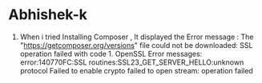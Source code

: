 # Abhishek-k
1. When i tried Installing Composer , It displayed the Error message : The "https://getcomposer.org/versions" file could not be downloaded: SSL operation failed with code 1. OpenSSL Error messages: error:140770FC:SSL routines:SSL23_GET_SERVER_HELLO:unknown protocol Failed to enable crypto failed to open stream: operation failed

